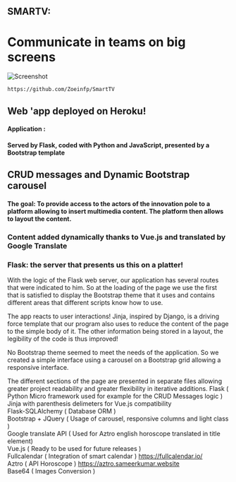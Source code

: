 ## SMARTV:

# Communicate in teams on big screens

![Screenshot](https://user-images.githubusercontent.com/15839150/51800588-9cbec280-2231-11e9-96d7-2da9e0438c2c.PNG)

```
https://github.com/Zoeinfp/SmartTV
```
## Web 'app deployed on Heroku!

#### Application :

#### Served by Flask, coded with Python and JavaScript, presented by a Bootstrap template 

## CRUD messages and Dynamic Bootstrap carousel 

#### The goal: To provide access to the actors of the innovation pole to a platform allowing to insert multimedia content. The platform then allows to layout the content.

### Content added dynamically thanks to Vue.js and translated by Google Translate

### Flask: the server that presents us this on a platter!

With the logic of the Flask web server, our application has several routes that were indicated to him. So at the loading of the page we use the first that is satisfied to display the Bootstrap theme that it uses and contains different areas that different scripts know how to use.

The app reacts to user interactions! Jinja, inspired by Django, is a driving force template that our program also uses to reduce the content of the page to the simple body of it. The other information being stored in a layout, the legibility of the code is thus improved!

No Bootstrap theme seemed to meet the needs of the application. So we created a simple interface using a carousel on a Bootstrap grid allowing a responsive interface.


The different sections of the page are presented in separate files allowing greater project readability and greater flexibility in iterative additions.
Flask  ( Python Micro framework used for example for the CRUD Messages logic )   
Jinja with parenthesis delimeters for Vue.js compatibility   
Flask-SQLAlchemy ( Database ORM )  
Bootstrap + JQuery ( Usage of carousel, responsive columns and light class )  
Google translate API ( Used for Aztro english horoscope translated in title element)  
Vue.js ( Ready to be used for future releases )  
Fullcalendar ( Integration of smart calendar ) https://fullcalendar.io/  
Aztro ( API Horoscope ) https://aztro.sameerkumar.website  
Base64 ( Images Conversion )  



